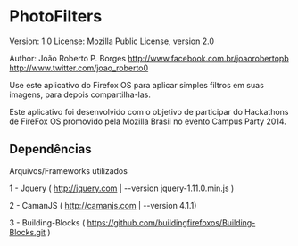 PhotoFilters  
===============
Version: 1.0
License: Mozilla Public License, version 2.0

Author: João Roberto P. Borges
		http://www.facebook.com.br/joaorobertopb
		http://www.twitter.com/joao_roberto0


Use este aplicativo do Firefox OS para aplicar simples filtros em suas imagens, para depois compartilha-las.


Este aplicativo foi desenvolvido com o objetivo de participar do Hackathons de FireFox OS 
promovido pela Mozilla Brasil no evento Campus Party 2014.


Dependências
----------
Arquivos/Frameworks utilizados

1 - Jquery ( http://jquery.com   | --version jquery-1.11.0.min.js ) 

2 - CamanJS ( http://camanjs.com | --version 4.1.1)

3 - Building-Blocks ( https://github.com/buildingfirefoxos/Building-Blocks.git )



